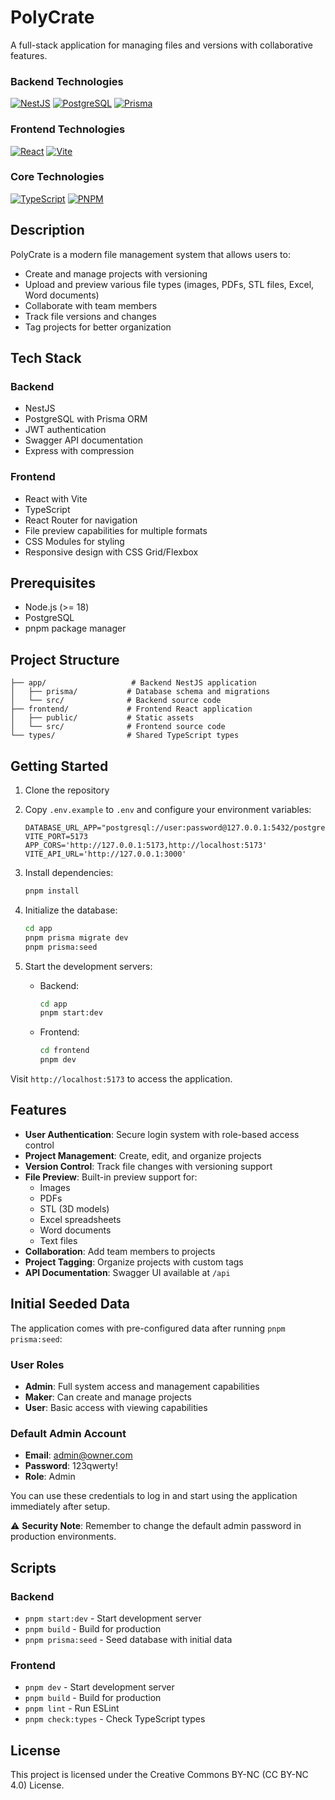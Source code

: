 # PolyCrate

A full-stack application for managing files and versions with collaborative features.

### Backend Technologies
[![NestJS](https://img.shields.io/badge/NestJS-%23E0234E.svg?style=for-the-badge&logo=nestjs&logoColor=white)](https://nestjs.com/)
[![PostgreSQL](https://img.shields.io/badge/PostgreSQL-%23316192.svg?style=for-the-badge&logo=postgresql&logoColor=white)](https://www.postgresql.org/)
[![Prisma](https://img.shields.io/badge/Prisma-%232D3748.svg?style=for-the-badge&logo=prisma&logoColor=white)](https://www.prisma.io/)

### Frontend Technologies
[![React](https://img.shields.io/badge/React-%2320232a.svg?style=for-the-badge&logo=react&logoColor=%2361DAFB)](https://reactjs.org/)
[![Vite](https://img.shields.io/badge/Vite-%23646CFF.svg?style=for-the-badge&logo=vite&logoColor=white)](https://vitejs.dev/)

### Core Technologies
[![TypeScript](https://img.shields.io/badge/TypeScript-%23007ACC.svg?style=for-the-badge&logo=typescript&logoColor=white)](https://www.typescriptlang.org/)
[![PNPM](https://img.shields.io/badge/pnpm-%234a4a4a.svg?style=for-the-badge&logo=pnpm&logoColor=f69220)](https://pnpm.io/)

## Description

PolyCrate is a modern file management system that allows users to:
- Create and manage projects with versioning
- Upload and preview various file types (images, PDFs, STL files, Excel, Word documents)
- Collaborate with team members
- Track file versions and changes
- Tag projects for better organization

## Tech Stack

### Backend
- NestJS
- PostgreSQL with Prisma ORM
- JWT authentication
- Swagger API documentation
- Express with compression

### Frontend
- React with Vite
- TypeScript
- React Router for navigation
- File preview capabilities for multiple formats
- CSS Modules for styling
- Responsive design with CSS Grid/Flexbox

## Prerequisites

- Node.js (>= 18)
- PostgreSQL
- pnpm package manager

## Project Structure

```
├── app/                   # Backend NestJS application
│   ├── prisma/           # Database schema and migrations
│   └── src/              # Backend source code
├── frontend/             # Frontend React application
│   ├── public/           # Static assets
│   └── src/              # Frontend source code
└── types/                # Shared TypeScript types
```

## Getting Started

1. Clone the repository
2. Copy `.env.example` to `.env` and configure your environment variables:
   ```
   DATABASE_URL_APP="postgresql://user:password@127.0.0.1:5432/postgres"
   VITE_PORT=5173
   APP_CORS='http://127.0.0.1:5173,http://localhost:5173'
   VITE_API_URL='http://127.0.0.1:3000'
   ```

3. Install dependencies:
   ```bash
   pnpm install
   ```

4. Initialize the database:
   ```bash
   cd app
   pnpm prisma migrate dev
   pnpm prisma:seed
   ```

5. Start the development servers:
   - Backend:
     ```bash
     cd app
     pnpm start:dev
     ```
   - Frontend:
     ```bash
     cd frontend
     pnpm dev
     ```

Visit `http://localhost:5173` to access the application.

## Features

- **User Authentication**: Secure login system with role-based access control
- **Project Management**: Create, edit, and organize projects
- **Version Control**: Track file changes with versioning support
- **File Preview**: Built-in preview support for:
  - Images
  - PDFs
  - STL (3D models)
  - Excel spreadsheets
  - Word documents
  - Text files
- **Collaboration**: Add team members to projects
- **Project Tagging**: Organize projects with custom tags
- **API Documentation**: Swagger UI available at `/api`

## Initial Seeded Data

The application comes with pre-configured data after running `pnpm prisma:seed`:

### User Roles
- **Admin**: Full system access and management capabilities
- **Maker**: Can create and manage projects
- **User**: Basic access with viewing capabilities

### Default Admin Account
- **Email**: admin@owner.com
- **Password**: 123qwerty!
- **Role**: Admin

You can use these credentials to log in and start using the application immediately after setup.

⚠️ **Security Note**: Remember to change the default admin password in production environments.

## Scripts

### Backend
- `pnpm start:dev` - Start development server
- `pnpm build` - Build for production
- `pnpm prisma:seed` - Seed database with initial data

### Frontend
- `pnpm dev` - Start development server
- `pnpm build` - Build for production
- `pnpm lint` - Run ESLint
- `pnpm check:types` - Check TypeScript types

## License

This project is licensed under the Creative Commons BY-NC (CC BY-NC 4.0) License.